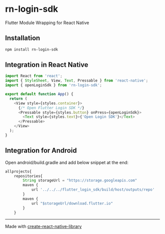 # rn-login-sdk

Flutter Module Wrapping for React Native

## Installation

```sh
npm install rn-login-sdk
```

## Integration in React Native

```js
import React from 'react';
import { StyleSheet, View, Text, Pressable } from 'react-native';
import { openLoginSdk } from 'rn-login-sdk';

export default function App() {
  return (
    <View style={styles.container}>
      {/* Open Flutter Login SDK */}
      <Pressable style={styles.button} onPress={openLoginSdk}>
        <Text style={styles.text}>{'Open Login SDK'}</Text>
      </Pressable>
    </View>
  );
}
```

## Integration for Android

Open android/build.gradle and add below snippet at the end:

```js
allprojects{
    repositories{
        String storageUrl = "https://storage.googleapis.com"
        maven {
            url '../../../flutter_login_sdk/build/host/outputs/repo'
        }
        maven {
            url "$storageUrl/download.flutter.io"
        }
    }
```

---

Made with [create-react-native-library](https://github.com/callstack/react-native-builder-bob)
